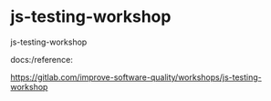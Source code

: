 # js-testing-workshop
js-testing-workshop

docs:/reference:

https://gitlab.com/improve-software-quality/workshops/js-testing-workshop
